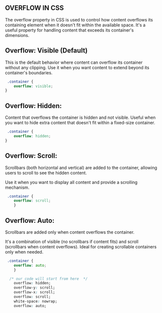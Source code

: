 ## OVERFLOW IN CSS

 The overflow property in CSS is used to control how content overflows its containing element when it doesn't fit within the available space. It's a useful property for handling content that exceeds its container's dimensions. 

 ## Overflow: Visible (Default)
 
 This is the default behavior where content can overflow its container without any clipping. Use it when you want content to extend beyond its container's boundaries.  
```css
 .container {   
    overflow: visible; 
} 
```

 ## Overflow: Hidden: 
 Content that overflows the container is hidden and not visible. 
 Useful when you want to hide extra content that doesn't fit within a fixed-size container. 
```css
 .container {   
    overflow: hidden; 
} 
```

## Overflow: Scroll:
 Scrollbars (both horizontal and vertical) are added to the container, allowing users to scroll to see the hidden content. 

 Use it when you want to display all content and provide a scrolling mechanism. 
```css
 .container {  
    overflow: scroll; 
    } 
```
 ## Overflow: Auto: 

 Scrollbars are added only when content overflows the container. 
 
 It's a combination of visible (no scrollbars if content fits) and scroll (scrollbars when content overflows). Ideal for creating scrollable containers only when needed. 
```css
 .container {  
    overflow: auto; 
    } 
```

```css
  /* our code will start from here  */
    overflow: hidden;
    overflow-y: scroll;
    overflow-x: scroll;
    overflow: scroll;
    white-space: nowrap;
    overflow: auto;
 ```   
